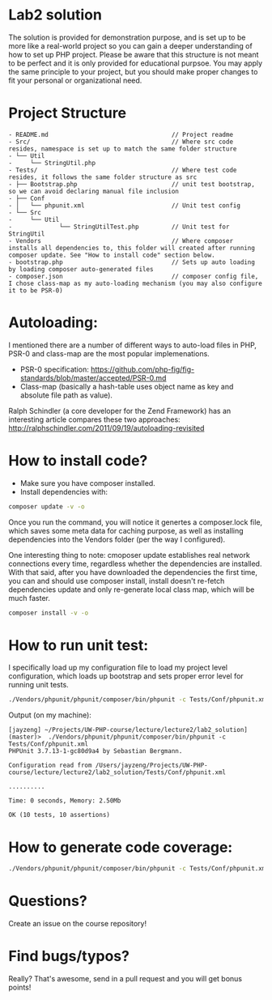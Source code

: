 Lab2 solution
====
The solution is provided for demonstration purpose, and is set up to be more like a real-world project so you can gain
a deeper understanding of how to set up PHP project. Please be aware that this structure is not meant to be perfect
and it is only provided for educational purpsoe. You may apply the same principle to your project, but you should
make proper changes to fit your personal or organizational need.

Project Structure
===
```
- README.md                                  // Project readme
- Src/                                       // Where src code resides, namespace is set up to match the same folder structure
- └── Util
-     └── StringUtil.php
- Tests/                                     // Where test code resides, it follows the same folder structure as src
- ├── Bootstrap.php                          // unit test bootstrap, so we can avoid declaring manual file inclusion
- ├── Conf
- │   └── phpunit.xml                        // Unit test config
- └── Src
-     └── Util
-             └── StringUtilTest.php         // Unit test for StringUtil
- Vendors                                    // Where composer installs all dependencies to, this folder will created after running composer update. See "How to install code" section below.
- bootstrap.php                              // Sets up auto loading by loading composer auto-generated files
- composer.json                              // composer config file, I chose class-map as my auto-loading mechanism (you may also configure it to be PSR-0)
```

Autoloading:
===
I mentioned there are a number of different ways to auto-load files in PHP, PSR-0 and class-map are the most popular implemenations.
- PSR-0 specification: https://github.com/php-fig/fig-standards/blob/master/accepted/PSR-0.md
- Class-map (basically a hash-table uses object name as key and absolute file path as value).

Ralph Schindler (a core developer for the Zend Framework) has an interesting article compares these two approaches:
http://ralphschindler.com/2011/09/19/autoloading-revisited

How to install code?
===
- Make sure you have composer installed.
- Install dependencies with:

```bash
composer update -v -o
```

Once you run the command, you will notice it genertes a composer.lock file, which saves some meta data for caching purpose,
as well as installing dependencies into the Vendors folder (per the way I configured).

One interesting thing to note: cmoposer update establishes real network connections every time, regardless whether the dependencies
are installed. With that said, after you have downloaded the dependencies the first time, you can and should use composer install, install
doesn't re-fetch dependencies update and only re-generate local class map, which will be much faster.

```bash
composer install -v -o
```

How to run unit test:
====
I specifically load up my configuration file to load my project level configuration, which loads up
bootstrap and sets proper error level for running unit tests.

```bash
./Vendors/phpunit/phpunit/composer/bin/phpunit -c Tests/Conf/phpunit.xml
```

Output (on my machine):
```
[jayzeng] ~/Projects/UW-PHP-course/lecture/lecture2/lab2_solution] (master)>  ./Vendors/phpunit/phpunit/composer/bin/phpunit -c Tests/Conf/phpunit.xml
PHPUnit 3.7.13-1-gc80d9a4 by Sebastian Bergmann.

Configuration read from /Users/jayzeng/Projects/UW-PHP-course/lecture/lecture2/lab2_solution/Tests/Conf/phpunit.xml

..........

Time: 0 seconds, Memory: 2.50Mb

OK (10 tests, 10 assertions)
```

How to generate code coverage:
====
```bash
./Vendors/phpunit/phpunit/composer/bin/phpunit -c Tests/Conf/phpunit.xml --coverage-html=code_coverage
```

Questions?
====
Create an issue on the course repository!

Find bugs/typos?
====
Really? That's awesome, send in a pull request and you will get bonus points!
